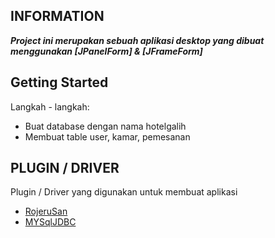 ## INFORMATION
***Project ini merupakan sebuah aplikasi desktop yang dibuat menggunakan [JPanelForm] & [JFrameForm]***

## Getting Started

Langkah - langkah: 
- Buat database dengan nama hotelgalih
- Membuat table user, kamar, pemesanan

## PLUGIN / DRIVER
Plugin / Driver yang digunakan untuk membuat aplikasi
- [RojeruSan](https://github.com/RojeruSan/Componentes-RS-1.0)
- [MYSqlJDBC](https://dev.mysql.com/downloads/connector/j/)